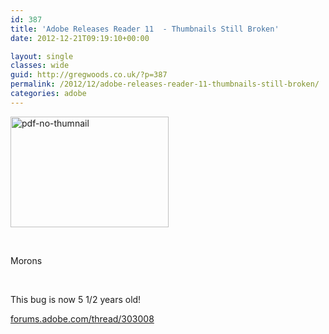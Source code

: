 ```yaml
---
id: 387
title: 'Adobe Releases Reader 11  - Thumbnails Still Broken'
date: 2012-12-21T09:19:10+00:00

layout: single
classes: wide
guid: http://gregwoods.co.uk/?p=387
permalink: /2012/12/adobe-releases-reader-11-thumbnails-still-broken/
categories: adobe
---
```

<img class="alignright size-full wp-image-389" alt="pdf-no-thumnail" src="http://gregwoods.co.uk/wp-content/uploads/2012/12/pdf-no-thumnail.png" width="253" height="177" />

&nbsp;

Morons

&nbsp;

This bug is now 5 1/2 years old!

[forums.adobe.com/thread/303008](http://forums.adobe.com/thread/303008)

